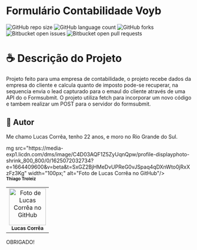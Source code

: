# Formulário Contabilidade Voyb

![GitHub repo size](https://img.shields.io/github/repo-size/correa0105/FormularioVoybContabilidade?style=for-the-badge)
![GitHub language count](https://img.shields.io/github/languages/count/correa0105/FormularioVoybContabilidade?style=for-the-badge)
![GitHub forks](https://img.shields.io/github/forks/correa0105/FormularioVoybContabilidade?style=for-the-badge)
![Bitbucket open issues](https://img.shields.io/bitbucket/issues/correa0105/FormularioVoybContabilidade?style=for-the-badge)
![Bitbucket open pull requests](https://img.shields.io/bitbucket/pr-raw/correa0105/FormularioVoybContabilidade?style=for-the-badge)

# ☕ Descrição do Projeto

Projeto feito para uma empresa de contabilidade, o projeto recebe dados da empresa do cliente e calcula quanto de imposto pode-se recuperar, na sequencia envia o lead capturado para o emaul do cliente através de uma API do o Formsubmit.
O projeto utiliza fetch para incorporar um novo código e tambem realizar um POST para o servidor do formsubmit.

## 🤝 Autor

Me chamo Lucas Corrêa, tenho 22 anos, e moro no Rio Grande do Sul.

<table>
  <tr>
    <td align="center">
      <a href="https://www.linkedin.com/in/correalucas0105/">
        <img src="https://media-exp1.licdn.com/dms/image/C4D03AQH5e4dHCNg-lA/profile-displayphoto-shrink_200_200/0/1656952608892?e=1664409600&v=beta&t=I5TvYIy4Bs9zaQYMGjhgjBxbcS2jwh3ubYGcJU3boLk" width="100px;" alt="Foto de Lucas Corrêa no GitHub"/><br>
        <sub>
            <b>Lucas Corrêa</b>
        </sub>
      </a>
    </td>
    mg src="https://media-exp1.licdn.com/dms/image/C4D03AQF1Z5ZyUqnQpw/profile-displayphoto-shrink_800_800/0/1625072032734?e=1664409600&v=beta&t=SxGZ2BjHMeDvUPReG0vJSpaq4qDXnWto0jRxXzFz3Kg" width="100px;" alt="Foto de Lucas Corrêa no GitHub"/><br>
        <sub>
            <b>Thiago Troleiz</b>
        </sub>
      </a>
    </td>
</table>

OBRIGADO!
